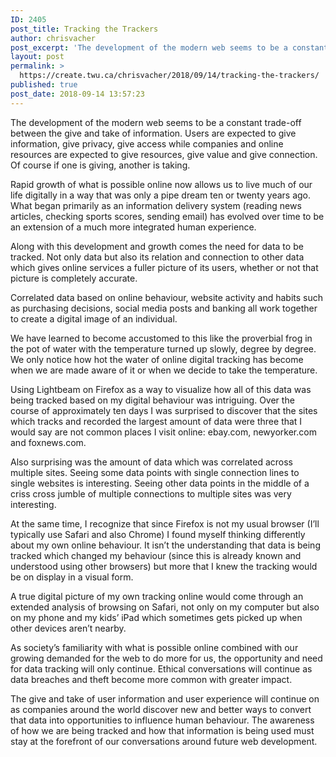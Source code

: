 ```yaml
---
ID: 2405
post_title: Tracking the Trackers
author: chrisvacher
post_excerpt: 'The development of the modern web seems to be a constant trade-off between the give and take of information. Users are expected to give information, give privacy, give access while companies and online resources are expected to give resources, give value and give connection. Of course if one is giving, another is taking. Rapid growth &hellip; <p><a href="https://create.twu.ca/chrisvacher/2018/09/14/tracking-the-trackers/">Continue reading<span> "Tracking the Trackers"</span></a></p>'
layout: post
permalink: >
  https://create.twu.ca/chrisvacher/2018/09/14/tracking-the-trackers/
published: true
post_date: 2018-09-14 13:57:23
---
```

The development of the modern web seems to be a constant trade-off between the give and take of information. Users are expected to give information, give privacy, give access while companies and online resources are expected to give resources, give value and give connection. Of course if one is giving, another is taking.

Rapid growth of what is possible online now allows us to live much of our life digitally in a way that was only a pipe dream ten or twenty years ago. What began primarily as an information delivery system (reading news articles, checking sports scores, sending email) has evolved over time to be an extension of a much more integrated human experience.

Along with this development and growth comes the need for data to be tracked. Not only data but also its relation and connection to other data which gives online services a fuller picture of its users, whether or not that picture is completely accurate.

Correlated data based on online behaviour, website activity and habits such as purchasing decisions, social media posts and banking all work together to create a digital image of an individual.

We have learned to become accustomed to this like the proverbial frog in the pot of water with the temperature turned up slowly, degree by degree. We only notice how hot the water of online digital tracking has become when we are made aware of it or when we decide to take the temperature.

Using Lightbeam on Firefox as a way to visualize how all of this data was being tracked based on my digital behaviour was intriguing. Over the course of approximately ten days I was surprised to discover that the sites which tracks and recorded the largest amount of data were three that I would say are not common places I visit online: ebay.com, newyorker.com and foxnews.com.

Also surprising was the amount of data which was correlated across multiple sites. Seeing some data points with single connection lines to single websites is interesting. Seeing other data points in the middle of a criss cross jumble of multiple connections to multiple sites was very interesting.

At the same time, I recognize that since Firefox is not my usual browser (I&#8217;ll typically use Safari and also Chrome) I found myself thinking differently about my own online behaviour. It isn&#8217;t the understanding that data is being tracked which changed my behaviour (since this is already known and understood using other browsers) but more that I knew the tracking would be on display in a visual form.

A true digital picture of my own tracking online would come through an extended analysis of browsing on Safari, not only on my computer but also on my phone and my kids&#8217; iPad which sometimes gets picked up when other devices aren&#8217;t nearby.

As society&#8217;s familiarity with what is possible online combined with our growing demanded for the web to do more for us, the opportunity and need for data tracking will only continue. Ethical conversations will continue as data breaches and theft become more common with greater impact.

The give and take of user information and user experience will continue on as companies around the world discover new and better ways to convert that data into opportunities to influence human behaviour. The awareness of how we are being tracked and how that information is being used must stay at the forefront of our conversations around future web development.